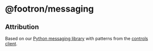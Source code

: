 # @footron/messaging

## Attribution

Based on our [Python messaging library](https://github.com/BYU-PCCL/footron-messaging-python) with patterns from the [controls client](https://github.com/BYU-PCCL/footron-controls-client).
